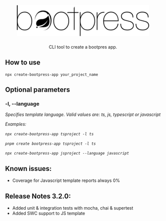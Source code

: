 <h1 align="center"><img height=100 alt="bootpress" src="https://raw.githubusercontent.com/ufukbakan/bootpress/main/bootpress.svg" /></h1>
<p align="center">CLI tool to create a bootpres app.</p>

## How to use
```
npx create-bootpress-app your_project_name
```

## Optional parameters

### **-l, --language**
*Specifies template language. Valid values are: ts, js, typescript or javascript*

*Examples:*

*```npx create-bootpress-app tsproject -l ts```*

*```pnpm create bootpress-app tsproject -l ts```*

*```npx create-bootpress-app jsproject --language javascript```*

## Known issues:
- Coverage for Javascript template reports always 0%

## Release Notes 3.2.0:
- Added unit & integration tests with mocha, chai & supertest
- Added SWC support to JS template